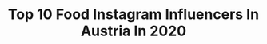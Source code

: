 ---
title: Top 10 Food Instagram Influencers In Austria In 2020
description: >-
  Find top food Instagram influencers in Austria in 2020. Most popular hashtags: #nature #smileeveryday #goodvibes #sundayvibes.
platform: Instagram
profiles:
  - username: "doris.xyz"
    fullname: >-
      🌸 Doris Jaritz  | 📍 AUT
    location: "Austria"
    followers: 24268
    engagement: 762
    commentsToLikes: 0.074017
    id: ck0w2jf40oo530i19gw59zm1z
    verified: false
    hashtags: "#malteser, #hipthrust, #fitfamde, #corona"
  - username: "mizzchrissi"
    fullname: >-
      ©️h ®️issi
    location: "Austria"
    followers: 60950
    engagement: 277
    commentsToLikes: 0.059496
    id: ck5zp0b3nrqjl0i141kfftvbp
    verified: false
    hashtags: "#jederz, #fitness, #freachly, #freachlyvienna"
  - username: "susannaamarie"
    fullname: >-
      SUSANNA ✨
    location: "Austria"
    followers: 22513
    engagement: 683
    commentsToLikes: 0.047943
    id: ck0vwof5fusk50i19y8syluuz
    verified: false
    hashtags: "#oceanlover, #springvibes, #ausblick, #altoadige"
  - username: "ela__1308"
    fullname: >-
      Ela 🕊
    location: "Austria"
    followers: 21363
    engagement: 730
    commentsToLikes: 0.126362
    id: ckap6ynovhwt50i78koinlnp4
    verified: false
    hashtags: "#dekoideen, #sundayfunday, #leatherleggings, #vogove"
  - username: "corinna.schober"
    fullname: >-
      TRAVEL | LIFESTYLE | VEGAN
    location: "Austria"
    followers: 6855
    engagement: 695
    commentsToLikes: 0.098630
    id: ck6txyj710lcq0j716ap5m5s5
    verified: false
    hashtags: "#selflove, #blueeyes, #mondays, #travelling"
  - username: "growingannanas"
    fullname: >-
      ANNA | HOME & HIIT WORKOUTS
    location: "Austria"
    followers: 145774
    engagement: 427
    commentsToLikes: 0.027385
    id: ck5hmt3r6mkog0i11zfceiqe3
    verified: false
    hashtags: "#transformation, #veggie, #newweek, #workout"
  - username: "tanjaaru"
    fullname: >-
      Tαиjα  🌙 ∞ ♥
    location: "Austria"
    followers: 3636
    engagement: 1234
    commentsToLikes: 0.131799
    id: ck6tqxbvdv7c20j7148tj4zgp
    verified: false
    hashtags: "#sunset, #summer"
  - username: "ich_verstehe_es_blog"
    fullname: >-
      ELISABETH KLOPF
    location: "Austria"
    followers: 7085
    engagement: 665
    commentsToLikes: 0.134058
    id: ck0w2k0g3orc90i19qiuq8p37
    verified: false
    hashtags: "#nature, #animals, #kunst, #zeitgen"
  - username: "chrissi_greeen"
    fullname: >-
      C H R I S S I  ॐ
    location: "Austria"
    followers: 2271
    engagement: 3821
    commentsToLikes: 0.217043
    id: ckaox98k3cc7m0i78t94lil7s
    verified: false
    hashtags: "#colorcrush, #ootd, #smileeveryday, #namastayathome"
  - username: "frankly.alina"
    fullname: >-
      » Alina | VEGAN & LIFESTYLE«
    location: "Austria"
    followers: 49373
    engagement: 740
    commentsToLikes: 0.011574
    id: ck5q2j33rg9ok0i11diwm1bmv
    verified: false
    hashtags: "#coffeetime, #inbloom, #pandorabracelet, #veganista"
---
